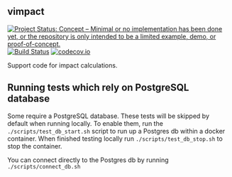 ## vimpact

<!-- badges: start -->
[![Project Status: Concept – Minimal or no implementation has been done yet, or the repository is only intended to be a limited example, demo, or proof-of-concept.](https://www.repostatus.org/badges/latest/concept.svg)](https://www.repostatus.org/#concept)
[![Build Status](https://travis-ci.com/vimc/vimpact.svg?branch=master)](https://travis-ci.com/vimc/vimpact)
[![codecov.io](https://codecov.io/github/vimc/vimpact/coverage.svg?branch=master)](https://codecov.io/github/vimc/vimpact?branch=master)
<!-- badges: end -->

Support code for impact calculations.

## Running tests which rely on PostgreSQL database

Some require a PostgreSQL database. These tests will be skipped by default when running locally. To enable them, run the `./scripts/test_db_start.sh` script to run up a Postgres db within a docker container. When finished testing locally run `./scripts/test_db_stop.sh` to stop the container.

You can connect directly to the Postgres db by running `./scripts/connect_db.sh`
